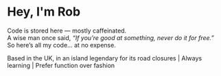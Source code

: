 # Hey, I'm Rob

Code is stored here — mostly caffeinated.  
A wise man once said, *“If you’re good at something, never do it for free.”*  
So here’s all my code… at no expense.

 Based in the UK, in an island legendary for its road closures |  Always learning | Prefer function over fashion

